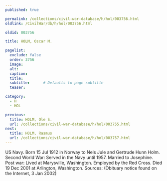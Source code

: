 ```yaml
---
published: true

permalink: /collections/civil-war-database/h/hol/003756.html
oldlink: /CivilWar/db/h/hol/003756.html

oldid: 003756

title: HOLM, Oscar M.

pagelist:
  exclude: false
  order: 3756
  image: 
  alt:
  caption:
  title:
  subtitle:      # Defaults to page subtitle
  teaser:

category: 
  - H 
  - HOL

previous:
  title: HOLM, Ole S.
  url: /collections/civil-war-database/h/hol/003755.html  
next:
  title: HOLM, Rasmus
  url: /collections/civil-war-database/h/hol/003757.html   
---
```

US Navy. Born 15 Jul 1912 in Norway to Nels Jule and Gertrude Hunn Holm. Second World War: Served in the Navy until 1957. Married to Josephine. Post war: Lived at Marysville, Washington. Employed by the Red Cross. Died 19 Dec 2001 at Arlington, Washington. Sources: (Obituary notice found on the Internet, 3 Jan 2002)